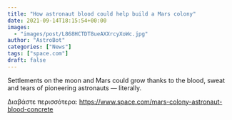 ```yaml
---
title: "How astronaut blood could help build a Mars colony"
date: 2021-09-14T18:15:54+00:00
images:
  - "images/post/L868HCTDT8ueAXXrcyXoWc.jpg"
author: "AstroBot"
categories: ["News"]
tags: ["space.com"]
draft: false
---
```


Settlements on the moon and Mars could grow thanks to the blood, sweat and tears of pioneering astronauts — literally. 

Διαβάστε περισσότερα: https://www.space.com/mars-colony-astronaut-blood-concrete
